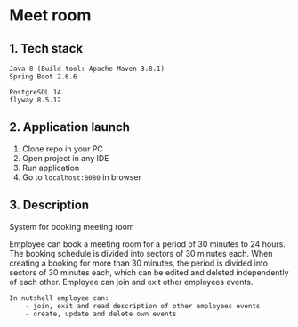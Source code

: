 # Meet room


## 1. Tech stack

    Java 8 (Build tool: Apache Maven 3.8.1)
    Spring Boot 2.6.6
    
    PostgreSQL 14
    flyway 8.5.12

## 2. Application launch


1. Clone repo in your PC
2. Open project in any IDE
3. Run application
4. Go to ``localhost:8080`` in browser


## 3. Description


System for booking meeting room

Employee can book a meeting room for a period of 30 minutes to 24 hours.
The booking schedule is divided into sectors of 30 minutes each. 
When creating a booking for more than 30 minutes, the period is divided into sectors of 30 minutes each, 
which can be edited and deleted independently of each other.
Employee can join and exit other employees events.

    In nutshell employee can:
        - join, exit and read description of other employees events
        - create, update and delete own events
